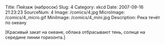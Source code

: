 Title: Пейзаж (набросок) 
Slug: 4 
Category: xkcd 
Date: 2007-09-16 21:23:23 
SourceNum: 4 
Image: /comics/4.jpg 
MicroImage: /comics/4_micro.gif 
MiniImage: /comics/4_mini.jpg 
Description: Река течёт по океану 

[Красивый закат на океане, облака отбрасывают тень, солнце на середине линии горизонта.]